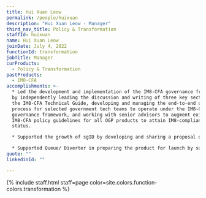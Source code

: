 ```yaml
---
title: Hui Xuan Leow
permalink: /people/huixuan
description: "Hui Xuan Leow - Manager"
third_nav_title: Policy & Transformation
staffId: huixuan
name: Hui Xuan Leow
joinDate: July 4, 2022
functionId: transformation
jobTitle: Manager
curProducts:
  - Policy & Transformation
pastProducts:
  - IM8-CFA
accomplishments: >-
  * Led the development and implementation of the IM8-CFA governance framework
  by independently leading the discussion and writing of three key sections in
  the IM8-CFA Technical Guide, developing and managing the end-to-end onboarding
  process for selected government tech teams to operate under the IM8-CFA
  governance framework, and working with senior advisors to augment existing
  IM8-CFA policy guidelines for all OGP products to attain IM8-compliance
  status.

  * Supported the growth of sgID by developing and sharing a proposal on sgid's go-to-market strategy, explored the use of sgid with various government agencies, and cultivated good working relationships with key players in the identity space. This resulted in sgid onboarding two new users and being on track for integration with POCDEX.

  * Supported Queue/ Diverter in preparing the product for launch by supporting the PM in product visioning and growth, conducting user testing and training, and working on product growth strategy. This resulted in Queue processing over 4.9K visits and having eight clinics using the system on a daily basis since its soft-launch in mid-January 2023.
quote: ""
linkedinId: ""

---
```


{% include staff.html staff=page color=site.colors.function-colors.transformation %}
